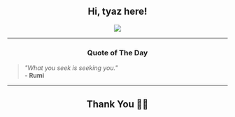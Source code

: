 <h2 align="center"> Hi, tyaz here!</h2>

<p align="center">
<a href="https://github.com/tyazx" alt="github streak"><img src="https://dvst-streak.herokuapp.com/?user=tyazx&theme=tokyonight&fire=DD472C"></a>
</p>

<hr>
<h3 align="center">Quote of The Day</h3>
<p align="center">
<blockquote>
<i>"What you seek is seeking you."</i>
<br>
<b>- Rumi</b>
</blockquote>
</p>


<hr>
<h2 align="center">Thank You 🙏🏼</h2>
